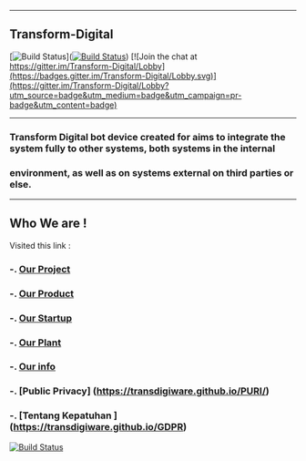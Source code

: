 __________________
## Transform-Digital
[![Build Status](https://travis-ci.org/transdigiware/Transform-Digital.svg?branch=master)]([![Build Status](https://travis-ci.org/transdigiware/Transform-Digital.svg?branch=master)](https://travis-ci.org/transdigiware/Transform-Digital)) [![Join the chat at https://gitter.im/Transform-Digital/Lobby](https://badges.gitter.im/Transform-Digital/Lobby.svg)](https://gitter.im/Transform-Digital/Lobby?utm_source=badge&utm_medium=badge&utm_campaign=pr-badge&utm_content=badge)
***
### Transform Digital  bot device created for aims to integrate the system fully to other systems, both systems in the internal
### environment, as well as on systems external on third parties or else. 
---

## Who We are !
Visited this link : 
### -. [Our Project](https://transfromdigital.github.io/about/) 
### -. [Our Product](https://takasimura.mybigcommerce.com/)
### -. [Our Startup](https://angel.co/indonesia-transform-education)
### -. [Our Plant](https://www.f6s.com/mayakarya)
### -. [Our info](https://www.crunchbase.com/organization/the-amh-news-syndicate)
### -. [Public  Privacy] (https://transdigiware.github.io/PURI/)
###  -. [Tentang Kepatuhan ] (https://transdigiware.github.io/GDPR)
[![Build Status](https://travis-ci.org/transdigiware/Transform-Digital.svg?branch=master)](https://travis-ci.org/transdigiware/Transform-Digital)
